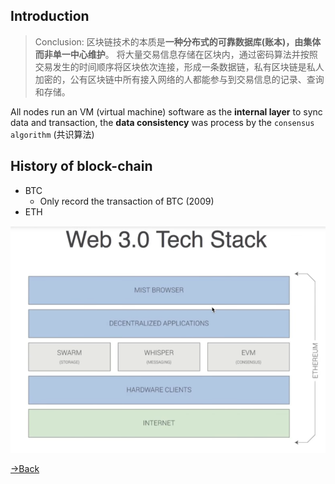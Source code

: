 
## Introduction

> Conclusion:  区块链技术的本质是**一种分布式的可靠数据库(账本)，由集体而非单一中心维护**。 将大量交易信息存储在区块内，通过密码算法并按照交易发生的时间顺序将区块依次连接，形成一条数据链，私有区块链是私人加密的，公有区块链中所有接入网络的人都能参与到交易信息的记录、查询和存储。

All nodes run an VM (virtual machine) software as the **internal layer** to sync data and transaction, the **data consistency** was process by the `consensus algorithm` (共识算法)


## History of block-chain

- BTC
	- Only record the transaction of BTC (2009)
- ETH


![](attachments/Pasted%20image%2020230311013039.png)




[→Back](Blogx-Index.md#Content)